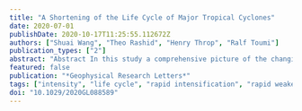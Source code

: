 ```yaml
---
title: "A Shortening of the Life Cycle of Major Tropical Cyclones"
date: 2020-07-01
publishDate: 2020-10-17T11:25:55.112672Z
authors: ["Shuai Wang", "Theo Rashid", "Henry Throp", "Ralf Toumi"]
publication_types: ["2"]
abstract: "Abstract In this study a comprehensive picture of the changing intensity life cycle of major (Category 3 and higher) tropical cyclones (TCs) is presented. Over the past decades, the lifetime maximum intensity has increased, but there has also been a significant decrease in duration of time spent at intensities greater than Category 1. These compensating effects have maintained a stable global mean-accumulated cyclone energy of individual major TCs. The global mean duration of major TCs has shortened by about 1 day from 1982 to 2018. There has been both faster intensification (Categories 1 to 3) and weakening (Categories 3 to 1) by about 40%. The probabilities of rapid intensification and rapid weakening have both risen in the period 2000-2018 compared to 1982-1999. A statistically significant anticorrelation is found between the lifetime maximum intensity and the following duration of the final weakening. This suggests an element of self-regulation of TC life cycles."
featured: false
publication: "*Geophysical Research Letters*"
tags: ["intensity", "life cycle", "rapid intensification", "rapid weakening", "tropical cyclone"]
doi: "10.1029/2020GL088589"
---
```


